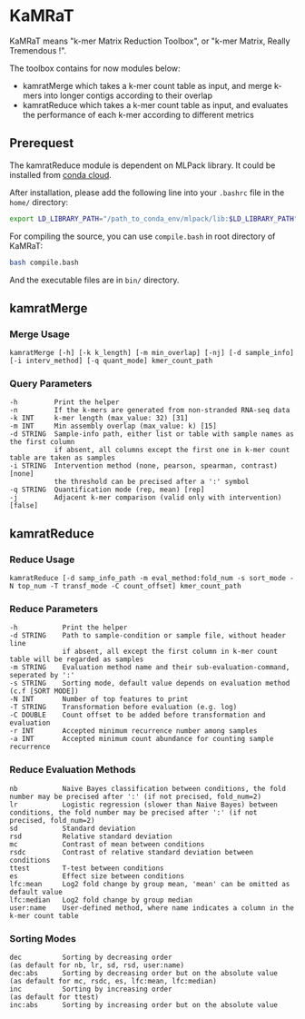# KaMRaT

KaMRaT means "k-mer Matrix Reduction Toolbox", or "k-mer Matrix, Really Tremendous !".

The toolbox contains for now modules below:

- kamratMerge which takes a k-mer count table as input, and merge k-mers into longer contigs according to their overlap
- kamratReduce which takes a k-mer count table as input, and evaluates the performance of each k-mer according to different metrics

## Prerequest

The kamratReduce module is dependent on MLPack library. It could be installed from [conda cloud](https://anaconda.org/conda-forge/mlpack).

After installation, please add the following line into your ```.bashrc``` file in the ```home/``` directory:

```bash
export LD_LIBRARY_PATH="/path_to_conda_env/mlpack/lib:$LD_LIBRARY_PATH"
```

For compiling the source, you can use ```compile.bash``` in root directory of KaMRaT:
```bash
bash compile.bash
```
And the executable files are in ```bin/``` directory.

## kamratMerge

### Merge Usage

```text
kamratMerge [-h] [-k k_length] [-m min_overlap] [-nj] [-d sample_info] [-i interv_method] [-q quant_mode] kmer_count_path
```

### Query Parameters

```text
-h         Print the helper
-n         If the k-mers are generated from non-stranded RNA-seq data
-k INT     k-mer length (max_value: 32) [31]
-m INT     Min assembly overlap (max_value: k) [15]
-d STRING  Sample-info path, either list or table with sample names as the first column
           if absent, all columns except the first one in k-mer count table are taken as samples
-i STRING  Intervention method (none, pearson, spearman, contrast) [none]
           the threshold can be precised after a ':' symbol
-q STRING  Quantification mode (rep, mean) [rep]
-j         Adjacent k-mer comparison (valid only with intervention) [false]
```

## kamratReduce

### Reduce Usage

```text
kamratReduce [-d samp_info_path -m eval_method:fold_num -s sort_mode -N top_num -T transf_mode -C count_offset] kmer_count_path
```

### Reduce Parameters

```text
-h           Print the helper
-d STRING    Path to sample-condition or sample file, without header line
             if absent, all except the first column in k-mer count table will be regarded as samples
-m STRING    Evaluation method name and their sub-evaluation-command, seperated by ':'
-s STRING    Sorting mode, default value depends on evaluation method (c.f [SORT MODE])
-N INT       Number of top features to print
-T STRING    Transformation before evaluation (e.g. log)
-C DOUBLE    Count offset to be added before transformation and evaluation
-r INT       Accepted minimum recurrence number among samples
-a INT       Accepted minimum count abundance for counting sample recurrence
```

### Reduce Evaluation Methods

```text
nb           Naive Bayes classification between conditions, the fold number may be precised after ':' (if not precised, fold_num=2)
lr           Logistic regression (slower than Naive Bayes) between conditions, the fold number may be precised after ':' (if not precised, fold_num=2)
sd           Standard deviation
rsd          Relative standard deviation
mc           Contrast of mean between conditions
rsdc         Contrast of relative standard deviation between conditions
ttest        T-test between conditions
es           Effect size between conditions
lfc:mean     Log2 fold change by group mean, 'mean' can be omitted as default value
lfc:median   Log2 fold change by group median
user:name    User-defined method, where name indicates a column in the k-mer count table
```

### Sorting Modes

```text
dec          Sorting by decreasing order                              (as default for nb, lr, sd, rsd, user:name)
dec:abs      Sorting by decreasing order but on the absolute value    (as default for mc, rsdc, es, lfc:mean, lfc:median)
inc          Sorting by increasing order                              (as default for ttest)
inc:abs      Sorting by increasing order but on the absolute value
```
